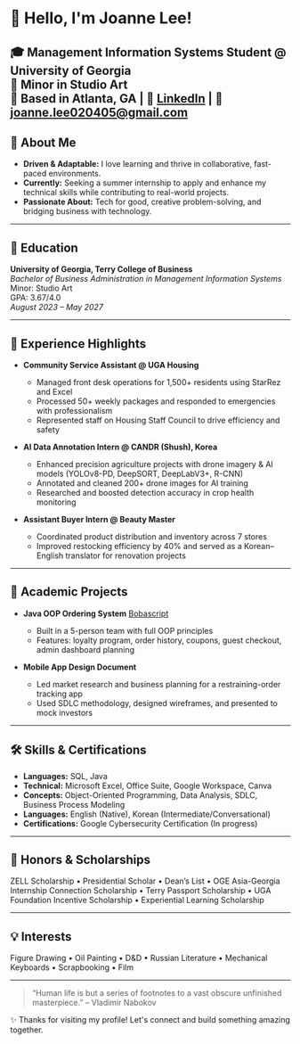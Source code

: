 # 👋 Hello, I'm Joanne Lee!

🎓 **Management Information Systems Student @ University of Georgia**  
🎨 Minor in Studio Art  
📍 Based in Atlanta, GA | 💼 [LinkedIn](https://www.linkedin.com/in/joanne-mis) | 📧 [joanne.lee020405@gmail.com](mailto:joanne.lee020405@gmail.com)  
---

## 🌱 About Me

- **Driven & Adaptable:** I love learning and thrive in collaborative, fast-paced environments.
- **Currently:** Seeking a summer internship to apply and enhance my technical skills while contributing to real-world projects.
- **Passionate About:** Tech for good, creative problem-solving, and bridging business with technology.
  
---

## 🏫 Education

**University of Georgia, Terry College of Business**  
_Bachelor of Business Administration in Management Information Systems_  
Minor: Studio Art  
GPA: 3.67/4.0  
_August 2023 – May 2027_

---

## 💼 Experience Highlights

- **Community Service Assistant @ UGA Housing**
  - Managed front desk operations for 1,500+ residents using StarRez and Excel
  - Processed 50+ weekly packages and responded to emergencies with professionalism
  - Represented staff on Housing Staff Council to drive efficiency and safety

- **AI Data Annotation Intern @ CANDR (Shush), Korea**
  - Enhanced precision agriculture projects with drone imagery & AI models (YOLOv8-PD, DeepSORT, DeepLabV3+, R-CNN)
  - Annotated and cleaned 200+ drone images for AI training
  - Researched and boosted detection accuracy in crop health monitoring

- **Assistant Buyer Intern @ Beauty Master**
  - Coordinated product distribution and inventory across 7 stores
  - Improved restocking efficiency by 40% and served as a Korean–English translator for renovation projects

---

## 🚀 Academic Projects

- **Java OOP Ordering System** [Bobascript](https://github.com/nayoungjoanne/bobascript)
  - Built in a 5-person team with full OOP principles
  - Features: loyalty program, order history, coupons, guest checkout, admin dashboard planning

- **Mobile App Design Document**
  - Led market research and business planning for a restraining-order tracking app
  - Used SDLC methodology, designed wireframes, and presented to mock investors

---

## 🛠️ Skills & Certifications

- **Languages:** SQL, Java
- **Technical:** Microsoft Excel, Office Suite, Google Workspace, Canva
- **Concepts:** Object-Oriented Programming, Data Analysis, SDLC, Business Process Modeling 
- **Languages:** English (Native), Korean (Intermediate/Conversational)
- **Certifications:** Google Cybersecurity Certification (In progress)

---

## 🏅 Honors & Scholarships

ZELL Scholarship • Presidential Scholar • Dean’s List • OGE Asia-Georgia Internship Connection Scholarship • Terry Passport Scholarship • UGA Foundation Incentive Scholarship • Experiential Learning Scholarship

---

## 💡 Interests

Figure Drawing • Oil Painting • D&D • Russian Literature • Mechanical Keyboards • Scrapbooking • Film

---

> “Human life is but a series of footnotes to a vast obscure unfinished masterpiece.” – Vladimir Nabokov

✨ Thanks for visiting my profile! Let's connect and build something amazing together.
